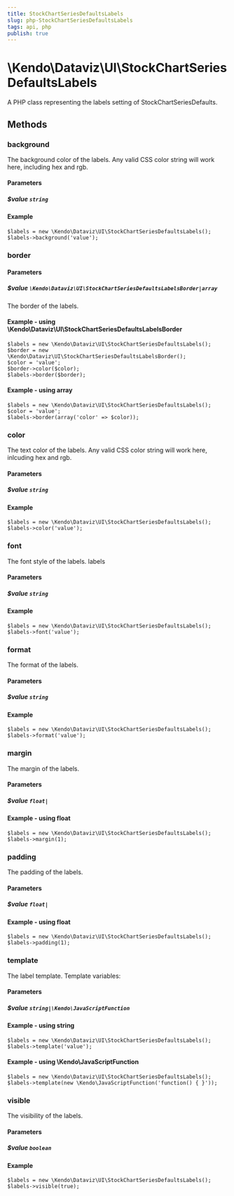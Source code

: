 ```yaml
---
title: StockChartSeriesDefaultsLabels
slug: php-StockChartSeriesDefaultsLabels
tags: api, php
publish: true
---
```


# \Kendo\Dataviz\UI\StockChartSeriesDefaultsLabels

A PHP class representing the labels setting of StockChartSeriesDefaults.


## Methods

### background
The background color of the labels. Any valid CSS color string will work here,
including hex and rgb.
#### Parameters

##### $value `string`



#### Example 
    $labels = new \Kendo\Dataviz\UI\StockChartSeriesDefaultsLabels();
    $labels->background('value');

### border

#### Parameters

##### $value `\Kendo\Dataviz\UI\StockChartSeriesDefaultsLabelsBorder|array`

The border of the labels.


#### Example - using \Kendo\Dataviz\UI\StockChartSeriesDefaultsLabelsBorder

    $labels = new \Kendo\Dataviz\UI\StockChartSeriesDefaultsLabels();
    $border = new \Kendo\Dataviz\UI\StockChartSeriesDefaultsLabelsBorder();
    $color = 'value';
    $border->color($color);
    $labels->border($border);

#### Example - using array

    $labels = new \Kendo\Dataviz\UI\StockChartSeriesDefaultsLabels();
    $color = 'value';
    $labels->border(array('color' => $color));

### color
The text color of the labels. Any valid CSS color string will work here, inlcuding hex
and rgb.
#### Parameters

##### $value `string`



#### Example 
    $labels = new \Kendo\Dataviz\UI\StockChartSeriesDefaultsLabels();
    $labels->color('value');

### font
The font style of the labels.
labels
#### Parameters

##### $value `string`



#### Example 
    $labels = new \Kendo\Dataviz\UI\StockChartSeriesDefaultsLabels();
    $labels->font('value');

### format
The format of the labels.
#### Parameters

##### $value `string`



#### Example 
    $labels = new \Kendo\Dataviz\UI\StockChartSeriesDefaultsLabels();
    $labels->format('value');

### margin
The margin of the labels.
#### Parameters

##### $value `float|`



#### Example  - using float
    $labels = new \Kendo\Dataviz\UI\StockChartSeriesDefaultsLabels();
    $labels->margin(1);

### padding
The padding of the labels.
#### Parameters

##### $value `float|`



#### Example  - using float
    $labels = new \Kendo\Dataviz\UI\StockChartSeriesDefaultsLabels();
    $labels->padding(1);

### template
The label template.
Template variables:
#### Parameters

##### $value `string|\Kendo\JavaScriptFunction`



#### Example  - using string
    $labels = new \Kendo\Dataviz\UI\StockChartSeriesDefaultsLabels();
    $labels->template('value');

#### Example  - using \Kendo\JavaScriptFunction
    $labels = new \Kendo\Dataviz\UI\StockChartSeriesDefaultsLabels();
    $labels->template(new \Kendo\JavaScriptFunction('function() { }'));

### visible
The visibility of the labels.
#### Parameters

##### $value `boolean`



#### Example 
    $labels = new \Kendo\Dataviz\UI\StockChartSeriesDefaultsLabels();
    $labels->visible(true);

